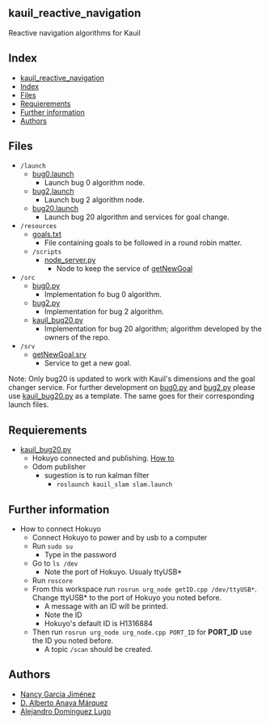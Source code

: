 ## kauil_reactive_navigation
Reactive navigation algorithms for Kauil

## Index
- [kauil\_reactive\_navigation](#kauil_reactive_navigation)
- [Index](#index)
- [Files](#files)
- [Requierements](#requierements)
- [Further information](#further-information)
- [Authors](#authors)

## Files
- `/launch`
  - [bug0.launch](./launch/bug0.launch)
    - Launch bug 0 algorithm node.
  - [bug2,launch](./launch/bug2.launch)
    - Launch bug 2 algorithm node.
  - [bug20.launch](./launch/bug20.launch)
    - Launch bug 20 algorithm and services for goal change.
- `/resources`
  - [goals.txt](./resources/goals.txt)
    - File containing goals to be followed in a round robin matter.
  - `/scripts`
    - [node_server.py](./scripts/node_server.py)
      - Node to keep the service of [getNewGoal](#getNewGoal)
- `/src`
  - [bug0.py](./src/bug0.py)
    - Implementation fo bug 0 algorithm.
  - [bug2.py](./src/bug2.py)
    - Implementation for bug 2 algorithm.
  - [kauil_bug20.py](./src/kauil_bug20.py)
    - Implementation for bug 20 algorithm; algorithm developed by the owners of the repo.
- `/srv`
  - <span id="getNewGoal">[getNewGoal.srv](./srv/getNewGoal.srv)</span>
    - Service to get a new goal.

Note: Only bug20 is updated to work with Kauil's dimensions and the goal changer service. For further development on [bug0.py](./src/bug0.py) and [bug2.py](./src/bug2.py) please use [kauil_bug20.py](./src/kauil_bug20.py) as a template. The same goes for their corresponding launch files.
## Requierements
- [kauil_bug20.py](./src/kauil_bug20.py)
  - Hokuyo connected and publishing. [How to](#further-information)
  - Odom publisher
    - sugestion is to run kalman filter
      - `roslaunch kauil_slam slam.launch`

## Further information
- How to connect Hokuyo
  - Connect Hokuyo to power and by usb to a computer
  - Run `sudo su`
    - Type in the password
  - Go to `ls /dev`
    - Note the port of Hokuyo. Usualy ttyUSB*
  - Run `roscore`
  - From this workspace run `rosrun urg_node getID.cpp /dev/ttyUSB*`. Change ttyUSB* to the port of Hokuyo you noted before.
    - A message with an ID will be printed.
    - Note the ID
    - Hokuyo's default ID is H1316884
  - Then run `rosrun urg_node urg_node.cpp PORT_ID` for **PORT_ID** use the ID you noted before.
    - A topic `/scan` should be created.

## Authors
- [Nancy García Jiménez](https://github.com/nansnova)
- [D. Alberto Anaya Márquez](https://github.com/A01379375) 
- [Alejandro Domínguez Lugo](https://github.com/AlDomL9)